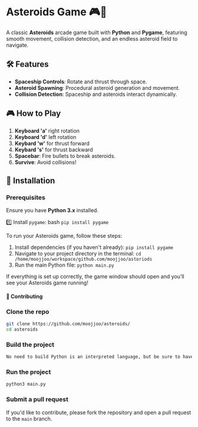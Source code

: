 # Asteroids Game 🎮🚀

A classic **Asteroids** arcade game built with **Python** and **Pygame**, featuring smooth movement, collision detection, and an endless asteroid field to navigate.

## 🛠 Features
- **Spaceship Controls**: Rotate and thrust through space.
- **Asteroid Spawning**: Procedural asteroid generation and movement.
- **Collision Detection**: Spaceship and asteroids interact dynamically.

## 🎮 How to Play
1. **Keyboard 'a'** right rotation
2. **Keyboard 'd'** left rotation
3. **Keybard 'w'** for thrust forward
4. **Keybard 's'** for thrust backward 
5. **Spacebar**: Fire bullets to break asteroids.
6. **Survive**: Avoid collisions!

## 🚀 Installation
### Prerequisites
Ensure you have **Python 3.x** installed.

1️⃣ Install `pygame`:
bash
```pip install pygame```

To run your Asteroids game, follow these steps:

1. Install dependencies (if you haven't already):
```pip install pygame```
2. Navigate to your project directory in the terminal:
```cd /home/moojjoo/workspace/github.com/moojjoo/astoriods```
3. Run the main Python file:
```python main.py```

If everything is set up correctly, the game window should open and you’ll see your Asteroids game running!

#### 🤝 Contributing

### Clone the repo

```bash
git clone https://github.com/moojjoo/asteroids/
cd asteroids
```

### Build the project

```bash
No need to build Python is an interpreted language, but be sure to have Python 3.x and pygame installed
```

### Run the project

```bash
python3 main.py
```

### Submit a pull request

If you'd like to contribute, please fork the repository and open a pull request to the `main` branch.




